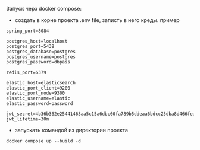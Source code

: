 Запуск черз docker compose:

- создать в корне проекта .env file, записть в него креды. пример

```
spring_port=8084

postgres_host=localhost
postgres_port=5438
postgres_database=postgres
postgres_username=postgres
postgres_password=dbpass

redis_port=6379

elastic_host=elasticsearch
elastic_port_client=9200
elastic_port_node=9300
elastic_username=elastic
elastic_password=password

jwt_secret=4b36b362e25441463aa5c15a6dbc60fa789b5ddeaa6bdcc25dba8d466fea8935
jwt_lifetime=30m
```

- запускать командой из директории проекта

```
docker compose up --build -d
```
